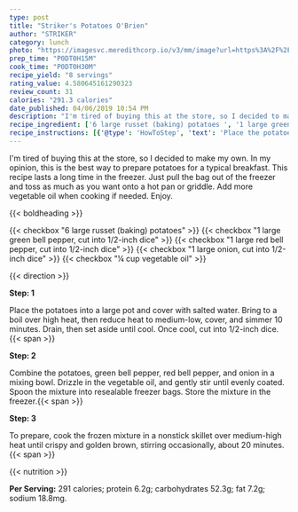 ```yaml
---
type: post
title: "Striker's Potatoes O'Brien"
author: "STRIKER"
category: lunch
photo: "https://imagesvc.meredithcorp.io/v3/mm/image?url=https%3A%2F%2Fimages.media-allrecipes.com%2Fuserphotos%2F393248.jpg"
prep_time: "P0DT0H15M"
cook_time: "P0DT0H30M"
recipe_yield: "8 servings"
rating_value: 4.580645161290323
review_count: 31
calories: "291.3 calories"
date_published: 04/06/2019 10:54 PM
description: "I'm tired of buying this at the store, so I decided to make my own. In my opinion, this is the best way to prepare potatoes for a typical breakfast. This recipe lasts a long time in the freezer. Just pull the bag out of the freezer and toss as much as you want onto a hot pan or griddle. Add more vegetable oil when cooking if needed. Enjoy."
recipe_ingredient: ['6 large russet (baking) potatoes ', '1 large green bell pepper, cut into 1/2-inch dice', '1 large red bell pepper, cut into 1/2-inch dice', '1 large onion, cut into 1/2-inch dice', '¼ cup vegetable oil']
recipe_instructions: [{'@type': 'HowToStep', 'text': 'Place the potatoes into a large pot and cover with salted water. Bring to a boil over high heat, then reduce heat to medium-low, cover, and simmer 10 minutes. Drain, then set aside until cool. Once cool, cut into 1/2-inch dice.\n'}, {'@type': 'HowToStep', 'text': 'Combine the potatoes, green bell pepper, red bell pepper, and onion in a mixing bowl. Drizzle in the vegetable oil, and gently stir until evenly coated. Spoon the mixture into resealable freezer bags. Store the mixture in the freezer.\n'}, {'@type': 'HowToStep', 'text': 'To prepare, cook the frozen mixture in a nonstick skillet over medium-high heat until crispy and golden brown, stirring occasionally, about 20 minutes.\n'}]
---
```


I'm tired of buying this at the store, so I decided to make my own. In my opinion, this is the best way to prepare potatoes for a typical breakfast. This recipe lasts a long time in the freezer. Just pull the bag out of the freezer and toss as much as you want onto a hot pan or griddle. Add more vegetable oil when cooking if needed. Enjoy. 

{{< boldheading >}}

{{< checkbox "6 large russet (baking) potatoes" >}}
{{< checkbox "1 large green bell pepper, cut into 1/2-inch dice" >}}
{{< checkbox "1 large red bell pepper, cut into 1/2-inch dice" >}}
{{< checkbox "1 large onion, cut into 1/2-inch dice" >}}
{{< checkbox "¼ cup vegetable oil" >}}


{{< direction >}}

**Step: 1**

Place the potatoes into a large pot and cover with salted water. Bring to a boil over high heat, then reduce heat to medium-low, cover, and simmer 10 minutes. Drain, then set aside until cool. Once cool, cut into 1/2-inch dice.{{< span >}}

**Step: 2**

Combine the potatoes, green bell pepper, red bell pepper, and onion in a mixing bowl. Drizzle in the vegetable oil, and gently stir until evenly coated. Spoon the mixture into resealable freezer bags. Store the mixture in the freezer.{{< span >}}

**Step: 3**

To prepare, cook the frozen mixture in a nonstick skillet over medium-high heat until crispy and golden brown, stirring occasionally, about 20 minutes.{{< span >}}

{{< nutrition >}}

**Per Serving:** 291 calories; protein 6.2g; carbohydrates 52.3g; fat 7.2g; sodium 18.8mg.